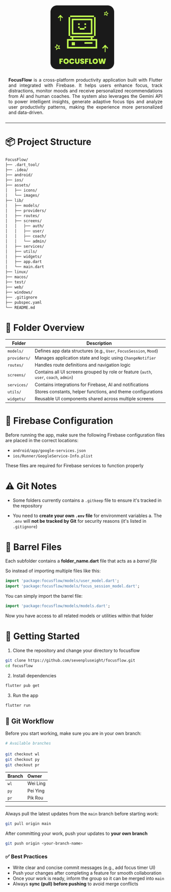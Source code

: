 <div align="center">
  <img src="assets/icons/focusflow_icon.svg" alt="FocusFlow Icon" width="200" style="vertical-align: middle; margin-right: 20px; padding: 15px"/>
</div>

<div align="justify" style="padding: 10px">
  <b>FocusFlow</b> is a cross-platform productivity application built with Flutter and integrated with Firebase. It helps users enhance focus, track distractions, monitor moods and receive personalized recommendations from AI and human coaches. The system also leverages the Gemini API to power intelligent insights, generate adaptive focus tips and analyze user productivity patterns, making the experience more personalized and data-driven.
</div>

---

# 📦 Project Structure
```
FocusFlow/
├── .dart_tool/
├── .idea/
├── android/
├── ios/
├── assets/
│   ├── icons/
│   └── images/
├── lib/
│   ├── models/
│   ├── providers/
│   ├── routes/
│   ├── screens/
│   │   ├── auth/
│   │   ├── user/
│   │   ├── coach/
│   │   └── admin/
│   ├── services/
│   ├── utils/
│   ├── widgets/
│   ├── app.dart
│   └── main.dart
├── linux/
├── macos/
├── test/
├── web/
├── windows/
├── .gitignore
├── pubspec.yaml
└── README.md
```

# 📁 Folder Overview
| Folder        | Description                                                                 |
|----------------|------------------------------------------------------------------------------|
| `models/`      | Defines app data structures (e.g., `User`, `FocusSession`, `Mood`)           |
| `providers/`   | Manages application state and logic using `ChangeNotifier`                    |
| `routes/`      | Handles route definitions and navigation logic                               |
| `screens/`     | Contains all UI screens grouped by role or feature (`auth`, `user`, `coach`, `admin`)  |
| `services/`    | Contains integrations for Firebase, AI and notifications                    |
| `utils/`       | Stores constants, helper functions, and theme configurations                 |
| `widgets/`     | Reusable UI components shared across multiple screens                        |

# 🔧 Firebase Configuration

Before running the app, make sure the following Firebase configuration files are placed in the correct locations:

- `android/app/google-services.json`
- `ios/Runner/GoogleService-Info.plist`

These files are required for Firebase services to function properly

# ⚠️ Git Notes
- Some folders currently contains a `.gitkeep` file to ensure it's tracked in the repository

- You need to **create your own `.env` file** for environment variables
  a. The `.env` will **not be tracked by Git** for security reasons (it's listed in `.gitignore`)

# 🧩 Barrel Files
Each subfolder contains a **folder_name.dart** file that acts as a *barrel file*

So instead of importing multiple files like this:
```dart
import 'package:focusflow/models/user_model.dart';
import 'package:focusflow/models/focus_session_model.dart';
```

You can simply import the barrel file:
```dart
import 'package:focusflow/models/models.dart';
```

Now you have access to all related models or utilities within that folder

# 🚀 Getting Started
1. Clone the repository and change your directory to focusflow
```bash
git clone https://github.com/sevenpluseight/focusflow.git
cd focusflow
```
2. Install dependencies
```bash
flutter pub get
```
3. Run the app
```bash
flutter run
```

## 🔀 Git Workflow
Before you start working, make sure you are in your own branch:
```bash
# Available branches

git checkout wl
git checkout py
git checkout pr
```
| Branch | Owner     |
|:--------|:-----------|
| `wl`    | Wei Ling   |
| `py`    | Pei Ying   |
| `pr`    | Pik Rou    |

---

Always pull the latest updates from the `main` branch before starting work:
```bash
git pull origin main
```

After committing your work, push your updates to **your own branch**
```bash
git push origin <your-branch-name>
```

### ✅ Best Practices
- Write clear and concise commit messages (e.g., add focus timer UI)
- Push your changes after completing a feature for smooth collaboration
- Once your work is ready, inform the group so it can be merged into `main`
- Always **sync (pull) before pushing** to avoid merge conflicts
